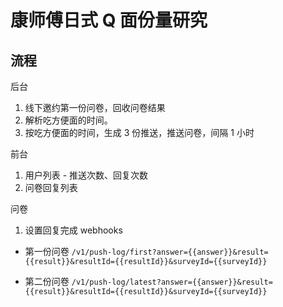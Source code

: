 # 康师傅日式 Q 面份量研究

## 流程

后台

1. 线下邀约第一份问卷，回收问卷结果
2. 解析吃方便面的时间。
3. 按吃方便面的时间，生成 3 份推送，推送问卷，间隔 1 小时

前台

1. 用户列表 - 推送次数、回复次数
2. 问卷回复列表

问卷

1. 设置回复完成 webhooks

- 第一份问卷 `/v1/push-log/first?answer={{answer}}&result={{result}}&resultId={{resultId}}&surveyId={{surveyId}}`

- 第二份问卷 `/v1/push-log/latest?answer={{answer}}&result={{result}}&resultId={{resultId}}&surveyId={{surveyId}}`
